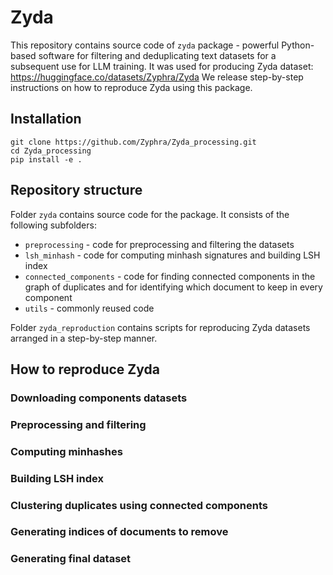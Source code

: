 # Zyda
This repository contains source code of `zyda` package - powerful Python-based software for filtering and deduplicating text datasets for a subsequent use for LLM training.
It was used for producing Zyda dataset: https://huggingface.co/datasets/Zyphra/Zyda
We release step-by-step instructions on how to reproduce Zyda using this package.

## Installation
```
git clone https://github.com/Zyphra/Zyda_processing.git
cd Zyda_processing
pip install -e .
```

## Repository structure
Folder `zyda` contains source code for the package. It consists of the following subfolders:
- `preprocessing` - code for preprocessing and filtering the datasets
- `lsh_minhash` - code for computing minhash signatures and building LSH index
- `connected_components` - code for finding connected components in the graph of duplicates and for identifying which document to keep in every component
- `utils` - commonly reused code

Folder `zyda_reproduction` contains scripts for reproducing Zyda datasets arranged in a step-by-step manner.

## How to reproduce Zyda
### Downloading components datasets
### Preprocessing and filtering
### Computing minhashes
### Building LSH index
### Clustering duplicates using connected components
### Generating indices of documents to remove
### Generating final dataset